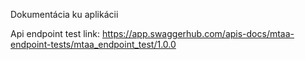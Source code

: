 Dokumentácia ku aplikácii

Api endpoint test link: 
https://app.swaggerhub.com/apis-docs/mtaa-endpoint-tests/mtaa_endpoint_test/1.0.0
